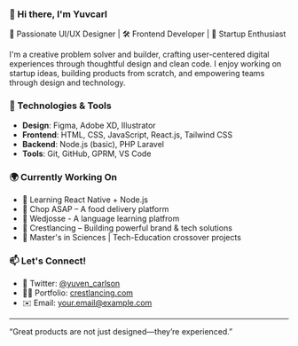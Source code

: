 ### 👋 Hi there, I'm Yuvcarl

🎯 Passionate UI/UX Designer | 🛠️ Frontend Developer | 🚀 Startup Enthusiast

I'm a creative problem solver and builder, crafting user-centered digital experiences through thoughtful design and clean code. I enjoy working on startup ideas, building products from scratch, and empowering teams through design and technology.

### 🔧 Technologies & Tools
- **Design**: Figma, Adobe XD, Illustrator  
- **Frontend**: HTML, CSS, JavaScript, React.js, Tailwind CSS  
- **Backend**: Node.js (basic), PHP Laravel 
- **Tools**: Git, GitHub, GPRM, VS Code

### 🌍 Currently Working On
- 🧠 Learning React Native + Node.js  
- 🛵 Chop ASAP – A food delivery platform
- 🏫 Wedjosse - A language learning platfrom
- 💼 Crestlancing – Building powerful brand & tech solutions  
- 🧪 Master's in Sciences | Tech-Education crossover projects

### 📫 Let's Connect!
- 🧠 Twitter: [@yuven_carlson](https://twitter.com/yuvcarl)  
- 🧑‍💻 Portfolio: [crestlancing.com](https://yuvcarl.crestlancing.com) 
- ✉️ Email: [your.email@example.com](mailto:codewithcrest@gmail.com)

---

“Great products are not just designed—they’re experienced.”  
